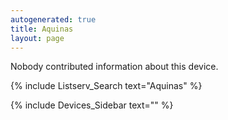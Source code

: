 ```yaml
---
autogenerated: true
title: Aquinas
layout: page
---
```


Nobody contributed information about this device.

{% include Listserv_Search text="Aquinas" %}

{% include Devices_Sidebar text="" %}
